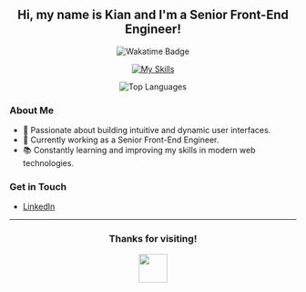 <h2 align="center">Hi, my name is Kian and I'm a Senior Front-End Engineer!</h2>

<div align="center">
  <img src="https://wakatime.com/badge/user/75f08dec-ea57-420a-9de1-a7da44f351bd.svg" alt="Wakatime Badge"/>
</div>

<p align="center">
  <a href="https://skillicons.dev">
    <img src="https://skillicons.dev/icons?i=vue,nuxtjs,react,nextjs,redux,ts,js,vite,tailwind,html,css,figma,github,gitlab" alt="My Skills"/>
  </a>
</p>

<div align="center">
  <img src="https://github-readme-stats.vercel.app/api/top-langs/?username=KianSenpai&layout=compact" alt="Top Languages"/>
</div>

### About Me

- 🚀 Passionate about building intuitive and dynamic user interfaces.
- 💼 Currently working as a Senior Front-End Engineer.
- 📚 Constantly learning and improving my skills in modern web technologies.

### Get in Touch

- [LinkedIn](https://www.linkedin.com/in/kiaaawn/)

---

<h3 align="center">Thanks for visiting!</h3>
<p align="center">
  <img src="https://media.giphy.com/media/QssGEmpkyEOhBCb7e1/giphy.gif" width="50">
</p>
